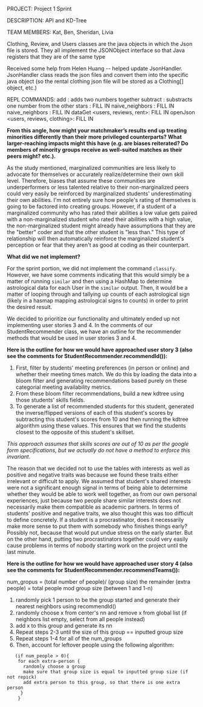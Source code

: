 PROJECT: Project 1 Sprint

DESCRIPTION: API and KD-Tree

TEAM MEMBERS: Kat, Ben, Sheridan, Livia

Clothing, Review, and Users classes are the java objects in which the Json file is stored. 
They all implement the JSONObject interface so that Java registers that they are of the same type

Received some help from Helen Huang -- helped update JsonHandler.
JsonHandler class reads the json files and convert them into the specific java object (so the rental clothing json file will be stored as a Clothing[] object, etc.)

REPL COMMANDS:
add <number> <number>: adds two numbers together
subtract <number> <number>: substracts one number from the other
stars <file>: FILL IN
naive_neighbors <int> <x> <y> <z>: FILL IN
naive_neighbors <int> <name>: FILL IN
dataGet <users, reviews, rent>: FILL IN
openJson <file> <users, reviews, clothing>: FILL IN


**From this angle, how might your matchmaker’s results end up treating
 minorities differently than their more privileged counterparts? What larger-reaching
 impacts might this have (e.g. are biases reiterated? Do members of minority
 groups receive as well-suited matches as their peers might? etc.).**

As the study mentioned, marginalized communities are less likely to
advocate for themselves or accurately realize/determine their own skill level.
Therefore, biases that assume these communities are underperformers or less
talented relative to their non-marginalized peers could very easily be reinforced
by marginalized students' underestimating their own abilities. I'm not entirely
sure how people's rating of themselves is going to be factored into creating groups.
However, if a student of a marginalized community who has rated their abilities
a low value gets paired with a non-marginalized student who rated their abilities
with a high value, the non-marginalized student might already have assumptions
that they are the "better" coder and that the other student is "less than." This
type of relationship will then automatically reinforce the marginalized student's
perception or fear that they aren't as good at coding as their counterpart.



**What did we not implement?**

For the sprint portion, we did not implement the command `classify`. However, we have some comments indicating that this would simply be a matter of running `similar` and then
using a HashMap to determine astrological data for each User in the `similar` output. Then, it would be a matter of looping through and tallying up counts of
each astrological sign (likely in a hasmap mapping astrological signs to counts) in order to print the desired result.

We decided to prioritize our functionality and ultimately ended up not implementing 
user stories 3 and 4. In the comments of our StudentRecommender class, we have an outline
for the recommender methods that would be used in user stories 3 and 4. 

**Here is the outline for how we would have approached user story 3 (also see the comments for StudentRecommender.recommendId()):**
1. First, filter by students' meeting preferences (in person or online) and whether their meeting times match. We do this by loading the data into a bloom filter and generating recommendations based purely on these categorial meeting availability metrics.
2. From these bloom filter recommendations, build a new kdtree using those students' skills fields. 
3. To generate a list of recommended students for this student, generated the inverse/flipped versions of each of this student's scores by subtracting this student's scores from 10 and then running the kdtree algorithm using these values. This ensures that we find the students closest to the opposite of this student's skillset.

*This approach assumes that skills scores are out of 10 as per the google form specifications, but we actually do not have a method to enforce this invariant.*

The reason that we decided not to use the tables with interests as well as positive and negative traits was because we found these traits either irrelevant or difficult to apply. We assumed that student's shared interests were not a significant enough signal in terms of
being able to determime whether they would be able to work well together, as from our own personal experiences, just because two people share similar interests does not necessarily make them compatible as academic partners. In terms of students' positive and negative traits, we 
also thought this was too difficult to define concretely. If a student is a procrastinator, does it necessarily make more sense to put them with somebody who finishes things early? Possibly not, because that would put undue stress on the early starter. But on the other hand,
putting two procrastinators together could very easily cause problems in terms of nobody starting work on the project until the last minute.




**Here is the outline for how we would have approached user story 4 (also see the comments for StudentRecommender.recommendTeams()):**

num_gropus = (total number of people)/ (group size)
the remainder (extra people) = total people mod group size (between 1 and 1-n)
1. randomly pick 1 person to be the group started and generate their nearest neighbors using recommendId() 
2. randomly choose x from center's nn and remove x from global list (if neighbors list empty, select from all people instead)
3. add x to this group and generate its nn
4. Repeat steps 2-3 until the size of this group == inputted group size
5. Repeat steps 1-4 for all of the num_groups
6. Then, account for leftover people using the following algorithm:
```
   (if num_people > 0){
    for each extra-person {
      randomly choose a group
      make sure that group size is equal to inputted group size (if not repick)
      add extra person to this group, so that there is one extra person
     }
    }
  ```